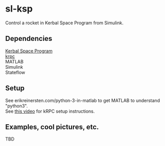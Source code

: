 # sl-ksp
Control a rocket in Kerbal Space Program from Simulink.

## Dependencies
[Kerbal Space Program](https://www.kerbalspaceprogram.com)  
[krpc](https://krpc.github.io/krpc)  
MATLAB  
Simulink  
Stateflow


## Setup
See erikreinersten.com/python-3-in-matlab to get MATLAB to understand "python3".  
See [this video](https://www.youtube.com/watch?v=RQzWri_K_UY) for kRPC setup instructions.

## Examples, cool pictures, etc.
TBD

